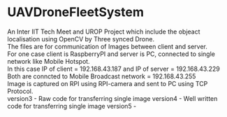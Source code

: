 # UAVDroneFleetSystem
An Inter IIT Tech Meet and UROP Project which include the objeact localisation using OpenCV by Three synced Drone.\
The files are for communication of Images between client and server.\
For one case client is RaspberryPI and server is PC, connected to single network like Mobile Hotspot.\
In this case IP of client = 192.168.43.187 and IP of server = 192.168.43.229 \
Both are conncted to Mobile Broadcast network = 192.168.43.255\
Image is captured on RPI using RPI-camera and sent to PC using TCP Protocol.\
version3 - Raw code for transferring single image 
version4 - Well written code for transferring single image
version5 - 
